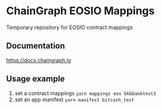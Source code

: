 # ChainGraph EOSIO Mappings

Temporary repository for EOSIO contract mappings

## Documentation

<https://docs.chaingraph.io>

## Usage example

1. set a contract mappings `yarn mappings eos bkbbanktest3`
2. set an app manifest `yarn manifest bitcash_test`
